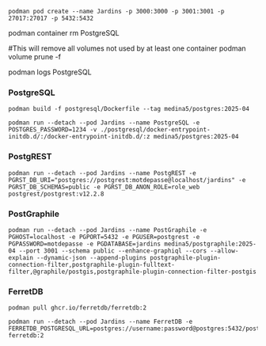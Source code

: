 ```shell
podman pod create --name Jardins -p 3000:3000 -p 3001:3001 -p 27017:27017 -p 5432:5432
```

podman container rm PostgreSQL


#This will remove all volumes not used by at least one container
podman volume prune -f

podman logs PostgreSQL

### PostgreSQL

```shell
podman build -f postgresql/Dockerfile --tag medina5/postgres:2025-04
```

```shell
podman run --detach --pod Jardins --name PostgreSQL -e POSTGRES_PASSWORD=1234 -v ./postgresql/docker-entrypoint-initdb.d/:/docker-entrypoint-initdb.d/:z medina5/postgres:2025-04
```

### PostgREST

```shell
podman run --detach --pod Jardins --name PostgREST -e PGRST_DB_URI="postgres://postgrest:motdepasse@localhost/jardins" -e PGRST_DB_SCHEMAS=public -e PGRST_DB_ANON_ROLE=role_web postgrest/postgrest:v12.2.8
```

### PostGraphile

```shell
podman run --detach --pod Jardins --name PostGraphile -e PGHOST=localhost -e PGPORT=5432 -e PGUSER=postgrest -e PGPASSWORD=motdepasse -e PGDATABASE=jardins medina5/postgraphile:2025-04 --port 3001 --schema public --enhance-graphiql --cors --allow-explain --dynamic-json --append-plugins postgraphile-plugin-connection-filter,postgraphile-plugin-fulltext-filter,@graphile/postgis,postgraphile-plugin-connection-filter-postgis
```

### FerretDB

```shell
podman pull ghcr.io/ferretdb/ferretdb:2
```

```shell
podman run --detach --pod Jardins --name FerretDB -e FERRETDB_POSTGRESQL_URL=postgres://username:password@postgres:5432/postgres ferretdb:2
```
